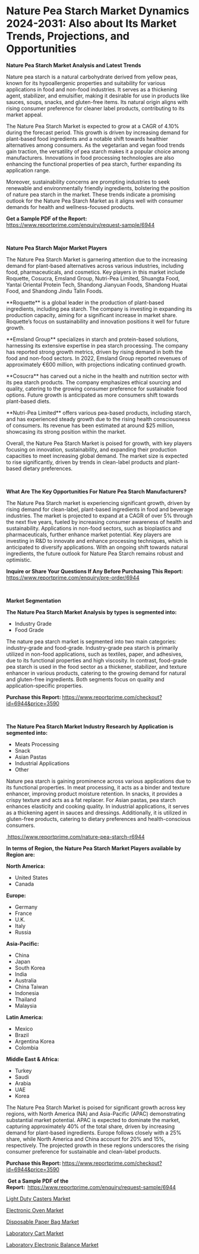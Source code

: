 <p><h1>Nature Pea Starch Market Dynamics 2024-2031: Also about Its Market Trends, Projections, and Opportunities</h1></p><p><strong>Nature Pea Starch Market Analysis and Latest Trends</strong></p>
<p><p>Nature pea starch is a natural carbohydrate derived from yellow peas, known for its hypoallergenic properties and suitability for various applications in food and non-food industries. It serves as a thickening agent, stabilizer, and emulsifier, making it desirable for use in products like sauces, soups, snacks, and gluten-free items. Its natural origin aligns with rising consumer preference for cleaner label products, contributing to its market appeal.</p><p>The Nature Pea Starch Market is expected to grow at a CAGR of 4.10% during the forecast period. This growth is driven by increasing demand for plant-based food ingredients and a notable shift towards healthier alternatives among consumers. As the vegetarian and vegan food trends gain traction, the versatility of pea starch makes it a popular choice among manufacturers. Innovations in food processing technologies are also enhancing the functional properties of pea starch, further expanding its application range.</p><p>Moreover, sustainability concerns are prompting industries to seek renewable and environmentally friendly ingredients, bolstering the position of nature pea starch in the market. These trends indicate a promising outlook for the Nature Pea Starch Market as it aligns well with consumer demands for health and wellness-focused products.</p></p>
<p><strong>Get a Sample PDF of the Report:&nbsp;</strong> <a href="https://www.reportprime.com/enquiry/request-sample/6944">https://www.reportprime.com/enquiry/request-sample/6944</a></p>
<p>&nbsp;</p>
<p><strong>Nature Pea Starch Major Market Players</strong></p>
<p><p>The Nature Pea Starch Market is garnering attention due to the increasing demand for plant-based alternatives across various industries, including food, pharmaceuticals, and cosmetics. Key players in this market include Roquette, Cosucra, Emsland Group, Nutri-Pea Limited, Shuangta Food, Yantai Oriental Protein Tech, Shandong Jianyuan Foods, Shandong Huatai Food, and Shandong Jindu Talin Foods.</p><p>**Roquette** is a global leader in the production of plant-based ingredients, including pea starch. The company is investing in expanding its production capacity, aiming for a significant increase in market share. Roquette’s focus on sustainability and innovation positions it well for future growth.</p><p>**Emsland Group** specializes in starch and protein-based solutions, harnessing its extensive expertise in pea starch processing. The company has reported strong growth metrics, driven by rising demand in both the food and non-food sectors. In 2022, Emsland Group reported revenues of approximately €600 million, with projections indicating continued growth.</p><p>**Cosucra** has carved out a niche in the health and nutrition sector with its pea starch products. The company emphasizes ethical sourcing and quality, catering to the growing consumer preference for sustainable food options. Future growth is anticipated as more consumers shift towards plant-based diets.</p><p>**Nutri-Pea Limited** offers various pea-based products, including starch, and has experienced steady growth due to the rising health consciousness of consumers. Its revenue has been estimated at around $25 million, showcasing its strong position within the market.</p><p>Overall, the Nature Pea Starch Market is poised for growth, with key players focusing on innovation, sustainability, and expanding their production capacities to meet increasing global demand. The market size is expected to rise significantly, driven by trends in clean-label products and plant-based dietary preferences.</p></p>
<p>&nbsp;</p>
<p><strong>What Are The Key Opportunities For Nature Pea Starch Manufacturers?</strong></p>
<p><p>The Nature Pea Starch market is experiencing significant growth, driven by rising demand for clean-label, plant-based ingredients in food and beverage industries. The market is projected to expand at a CAGR of over 5% through the next five years, fueled by increasing consumer awareness of health and sustainability. Applications in non-food sectors, such as bioplastics and pharmaceuticals, further enhance market potential. Key players are investing in R&D to innovate and enhance processing techniques, which is anticipated to diversify applications. With an ongoing shift towards natural ingredients, the future outlook for Nature Pea Starch remains robust and optimistic.</p></p>
<p><strong>Inquire or Share Your Questions If Any Before Purchasing This Report:</strong> <a href="https://www.reportprime.com/enquiry/pre-order/6944">https://www.reportprime.com/enquiry/pre-order/6944</a></p>
<p>&nbsp;</p>
<p><strong>Market Segmentation</strong></p>
<p><strong>The Nature Pea Starch Market Analysis by types is segmented into:</strong></p>
<p><ul><li>Industry Grade</li><li>Food Grade</li></ul></p>
<p><p>The nature pea starch market is segmented into two main categories: industry-grade and food-grade. Industry-grade pea starch is primarily utilized in non-food applications, such as textiles, paper, and adhesives, due to its functional properties and high viscosity. In contrast, food-grade pea starch is used in the food sector as a thickener, stabilizer, and texture enhancer in various products, catering to the growing demand for natural and gluten-free ingredients. Both segments focus on quality and application-specific properties.</p></p>
<p><strong>Purchase this Report:&nbsp;</strong><a href="https://www.reportprime.com/checkout?id=6944&price=3590">https://www.reportprime.com/checkout?id=6944&price=3590</a></p>
<p>&nbsp;</p>
<p><strong>The Nature Pea Starch Market Industry Research by Application is segmented into:</strong></p>
<p><ul><li>Meats Processing</li><li>Snack</li><li>Asian Pastas</li><li>Industrial Applications</li><li>Other</li></ul></p>
<p><p>Nature pea starch is gaining prominence across various applications due to its functional properties. In meat processing, it acts as a binder and texture enhancer, improving product moisture retention. In snacks, it provides a crispy texture and acts as a fat replacer. For Asian pastas, pea starch enhances elasticity and cooking quality. In industrial applications, it serves as a thickening agent in sauces and dressings. Additionally, it is utilized in gluten-free products, catering to dietary preferences and health-conscious consumers.</p></p>
<p><a href="https://www.reportprime.com/nature-pea-starch-r6944">&nbsp;https://www.reportprime.com/nature-pea-starch-r6944</a></p>
<p><strong>In terms of Region, the Nature Pea Starch Market Players available by Region are:</strong></p>
<p>
    <p> <strong> North America: </strong>
        <ul>
            <li>United States</li>
            <li>Canada</li>
        </ul>
        </p> 
    <p> <strong> Europe: </strong>
        <ul>
            <li>Germany</li>
            <li>France</li>
            <li>U.K.</li>
            <li>Italy</li>
            <li>Russia</li>
        </ul>
        </p> 
    <p> <strong> Asia-Pacific: </strong>
        <ul>
            <li>China</li>
            <li>Japan</li>
            <li>South Korea</li>
            <li>India</li>
            <li>Australia</li>
            <li>China Taiwan</li>
            <li>Indonesia</li>
            <li>Thailand</li>
            <li>Malaysia</li>
        </ul>
        </p> 
    <p> <strong> Latin America: </strong>
        <ul>
            <li>Mexico</li>
            <li>Brazil</li>
            <li>Argentina Korea</li>
            <li>Colombia</li>
        </ul>
        </p> 
    <p> <strong> Middle East & Africa: </strong>
        <ul>
            <li>Turkey</li>
            <li>Saudi</li>
            <li>Arabia</li>
            <li>UAE</li>
            <li>Korea</li>
        </ul>
    </p>
    </p>
<p><p>The Nature Pea Starch Market is poised for significant growth across key regions, with North America (NA) and Asia-Pacific (APAC) demonstrating substantial market potential. APAC is expected to dominate the market, capturing approximately 40% of the total share, driven by increasing demand for plant-based ingredients. Europe follows closely with a 25% share, while North America and China account for 20% and 15%, respectively. The projected growth in these regions underscores the rising consumer preference for sustainable and clean-label products.</p></p>
<p><strong>Purchase this Report: </strong><a href="https://www.reportprime.com/checkout?id=6944&price=3590">https://www.reportprime.com/checkout?id=6944&price=3590</a></p>
<p>&nbsp;<strong>Get a Sample PDF of the Report:&nbsp;&nbsp;</strong><a href="https://www.reportprime.com/enquiry/request-sample/6944">https://www.reportprime.com/enquiry/request-sample/6944</a></p>
<p><strong></strong></p>
<p><p><a href="https://issuu.com/reportprime-2/docs/light-duty-casters-market-size-2030_c0ce7b88ee56e8">Light Duty Casters Market</a></p><p><a href="https://www.linkedin.com/pulse/unlocking-growth-potential-market-strategic-analysis-electronic-ykzof?trackingId=B0GY8RQ4TxC9LoP91GW6Qw%3D%3D">Electronic Oven Market</a></p><p><a href="https://www.linkedin.com/pulse/disposable-paper-bag-market-overview-global-trends-future-prospects-4dwxf?trackingId=AChu6ObGTaKISnBH%2FJ%2FgvQ%3D%3D">Disposable Paper Bag Market</a></p><p><a href="https://medium.com/@mdmasty/laboratory-cart-market-outlook-and-forecast-from-2024-to-2031-086bb9172955">Laboratory Cart Market</a></p><p><a href="https://medium.com/@mdmasty/global-laboratory-electronic-balance-market-size-is-expected-to-experience-a-cagr-of-7-5-e98f3e0e729a">Laboratory Electronic Balance Market</a></p></p>
